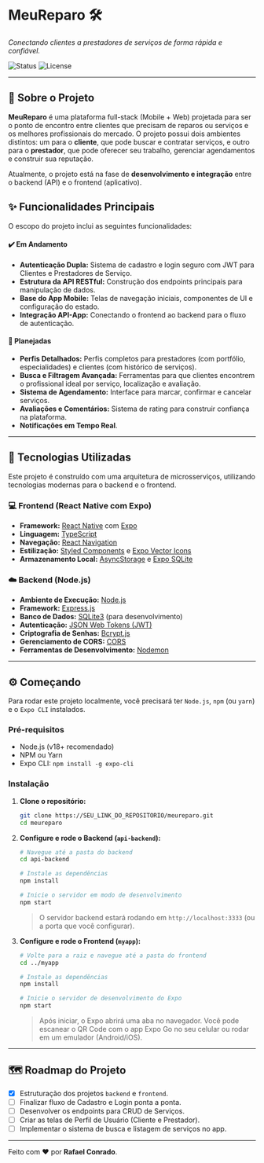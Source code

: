 # MeuReparo 🛠️

*Conectando clientes a prestadores de serviços de forma rápida e confiável.*

![Status](https://img.shields.io/badge/status-em%20desenvolvimento-yellow)
![License](https://img.shields.io/badge/license-ISC-blue)

---

## 📝 Sobre o Projeto

**MeuReparo** é uma plataforma full-stack (Mobile + Web) projetada para ser o ponto de encontro entre clientes que precisam de reparos ou serviços e os melhores profissionais do mercado. O projeto possui dois ambientes distintos: um para o **cliente**, que pode buscar e contratar serviços, e outro para o **prestador**, que pode oferecer seu trabalho, gerenciar agendamentos e construir sua reputação.

Atualmente, o projeto está na fase de **desenvolvimento e integração** entre o backend (API) e o frontend (aplicativo).

## ✨ Funcionalidades Principais

O escopo do projeto inclui as seguintes funcionalidades:

#### ✔️ Em Andamento
* **Autenticação Dupla:** Sistema de cadastro e login seguro com JWT para Clientes e Prestadores de Serviço.
* **Estrutura da API RESTful:** Construção dos endpoints principais para manipulação de dados.
* **Base do App Mobile:** Telas de navegação iniciais, componentes de UI e configuração do estado.
* **Integração API-App:** Conectando o frontend ao backend para o fluxo de autenticação.

#### 📝 Planejadas
* **Perfis Detalhados:** Perfis completos para prestadores (com portfólio, especialidades) e clientes (com histórico de serviços).
* **Busca e Filtragem Avançada:** Ferramentas para que clientes encontrem o profissional ideal por serviço, localização e avaliação.
* **Sistema de Agendamento:** Interface para marcar, confirmar e cancelar serviços.
* **Avaliações e Comentários:** Sistema de rating para construir confiança na plataforma.
* **Notificações em Tempo Real**.

---

## 🚀 Tecnologias Utilizadas

Este projeto é construído com uma arquitetura de microsserviços, utilizando tecnologias modernas para o backend e o frontend.

### 💻 Frontend (React Native com Expo)
* **Framework:** [React Native](https://reactnative.dev/) com [Expo](https://expo.dev/)
* **Linguagem:** [TypeScript](https://www.typescriptlang.org/)
* **Navegação:** [React Navigation](https://reactnavigation.org/)
* **Estilização:** [Styled Components](https://styled-components.com/) e [Expo Vector Icons](https://docs.expo.dev/guides/icons/)
* **Armazenamento Local:** [AsyncStorage](https://react-native-async-storage.github.io/async-storage/) e [Expo SQLite](https://docs.expo.dev/versions/latest/sdk/sqlite/)

### ☁️ Backend (Node.js)
* **Ambiente de Execução:** [Node.js](https://nodejs.org/en/)
* **Framework:** [Express.js](https://expressjs.com/pt-br/)
* **Banco de Dados:** [SQLite3](https://www.sqlite.org/index.html) (para desenvolvimento)
* **Autenticação:** [JSON Web Tokens (JWT)](https://jwt.io/)
* **Criptografia de Senhas:** [Bcrypt.js](https://github.com/dcodeIO/bcrypt.js)
* **Gerenciamento de CORS:** [CORS](https://github.com/expressjs/cors)
* **Ferramentas de Desenvolvimento:** [Nodemon](https://nodemon.io/)

---

## ⚙️ Começando

Para rodar este projeto localmente, você precisará ter `Node.js`, `npm` (ou `yarn`) e o `Expo CLI` instalados.

### Pré-requisitos
* Node.js (v18+ recomendado)
* NPM ou Yarn
* Expo CLI: `npm install -g expo-cli`

### Instalação

1.  **Clone o repositório:**
    ```bash
    git clone https://SEU_LINK_DO_REPOSITORIO/meureparo.git
    cd meureparo
    ```

2.  **Configure e rode o Backend (`api-backend`):**
    ```bash
    # Navegue até a pasta do backend
    cd api-backend

    # Instale as dependências
    npm install

    # Inicie o servidor em modo de desenvolvimento
    npm start
    ```
    > O servidor backend estará rodando em `http://localhost:3333` (ou a porta que você configurar).

3.  **Configure e rode o Frontend (`myapp`):**
    ```bash
    # Volte para a raiz e navegue até a pasta do frontend
    cd ../myapp

    # Instale as dependências
    npm install

    # Inicie o servidor de desenvolvimento do Expo
    npm start
    ```
    > Após iniciar, o Expo abrirá uma aba no navegador. Você pode escanear o QR Code com o app Expo Go no seu celular ou rodar em um emulador (Android/iOS).

---

## 🗺️ Roadmap do Projeto

* [x] Estruturação dos projetos `backend` e `frontend`.
* [ ] Finalizar fluxo de Cadastro e Login ponta a ponta.
* [ ] Desenvolver os endpoints para CRUD de Serviços.
* [ ] Criar as telas de Perfil de Usuário (Cliente e Prestador).
* [ ] Implementar o sistema de busca e listagem de serviços no app.

---

Feito com ❤️ por **Rafael Conrado**.
